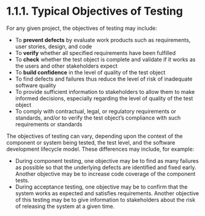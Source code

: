 # 1.1.1. Typical Objectives of Testing

For any given project, the objectives of testing may include:

* To **prevent defects** by evaluate work products such as requirements, user stories, design, and code
* To **verify** whether all specified requirements have been fulfilled 
* To **check** whether the test object is complete and validate if it works as the users and other stakeholders expect 
* To **build confidence** in the level of quality of the test object 
* To find defects and failures thus reduce the level of risk of inadequate software quality 
* To provide sufficient information to stakeholders to allow them to make informed decisions, especially regarding the level of quality of the test object 
* To comply with contractual, legal, or regulatory requirements or standards, and/or to verify the test object’s compliance with such requirements or standards 

The objectives of testing can vary, depending upon the context of the component or system being tested, the test level, and the software development lifecycle model. These differences may include, for example: 

* During component testing, one objective may be to find as many failures as possible so that the underlying defects are identified and fixed early. Another objective may be to increase code coverage of the component tests. 
* During acceptance testing, one objective may be to confirm that the system works as expected and satisfies requirements. Another objective of this testing may be to give information to stakeholders about the risk of releasing the system at a given time.

